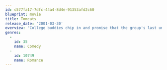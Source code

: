 ```yaml
---
id: c577fa17-7dfc-44a4-8d4e-91353afd2c60
blueprint: movie
title: Tomcats
release_date: '2001-03-30'
overview: "College buddies chip in and promise that the group's last unmarried man will collect a cash pot. Seven years later, the kitty is worth $500,000 -- money Michael needs to pay a gambling debt. Problem is, the only other single guy is a hopeless womanizer!"
genres:
  -
    id: 35
    name: Comedy
  -
    id: 10749
    name: Romance
---
```

